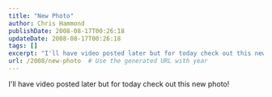 ```yaml
---
title: "New Photo"
author: Chris Hammond
publishDate: 2008-08-17T00:26:18
updateDate: 2008-08-17T00:26:18
tags: []
excerpt: "I'll have video posted later but for today check out this new photo!  "
url: /2008/new-photo  # Use the generated URL with year
---
```

<p>I'll have video posted later but for today check out this new photo!</p> <p>&#160;<a href="https://www.flickr.com/photos/chammond/2769051041/"><img alt="" src="https://farm4.static.flickr.com/3087/2769051041_f8c701dd2b_m.jpg" /></a></p>
